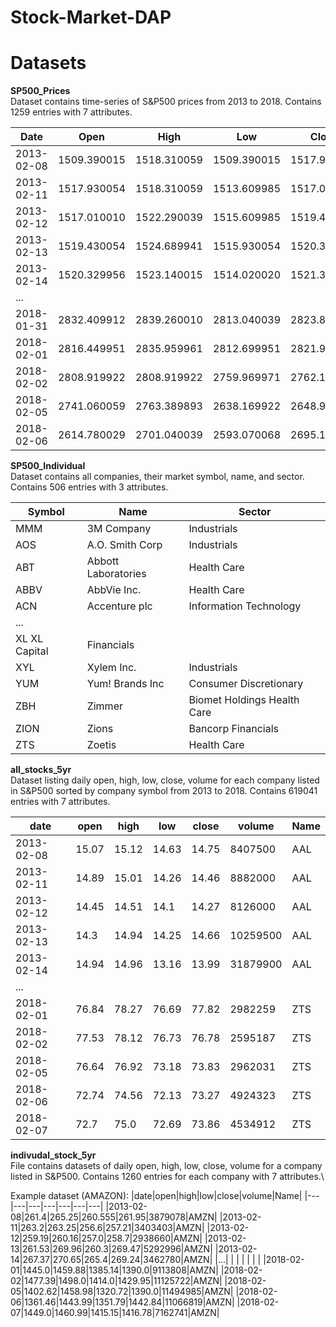 ﻿# Stock-Market-DAP

# Datasets

**SP500_Prices**\
Dataset contains time-series of S&P500 prices from 2013 to 2018. Contains 1259 entries with 7 attributes.

|Date|Open|High|Low|Close|Adj Close|Volume|
|---|---|---|---|---|---|---|
|2013-02-08|1509.390015|1518.310059|1509.390015|1517.930054|1517.930054|2986150000|
|2013-02-11|1517.930054|1518.310059|1513.609985|1517.010010|1517.010010|2684100000|
|2013-02-12|1517.010010|1522.290039|1515.609985|1519.430054|1519.430054|3414370000|
|2013-02-13|1519.430054|1524.689941|1515.930054|1520.329956|1520.329956|3385880000|
|2013-02-14|1520.329956|1523.140015|1514.020020|1521.380005|1521.380005|3759740000|
| ... | | | | | | |
|2018-01-31|2832.409912|2839.260010|2813.040039|2823.810059|2823.810059|4261280000|
|2018-02-01|2816.449951|2835.959961|2812.699951|2821.979980|2821.979980|3938450000|
|2018-02-02|2808.919922|2808.919922|2759.969971|2762.129883|2762.129883|4301130000|
|2018-02-05|2741.060059|2763.389893|2638.169922|2648.939941|2648.939941|5283460000|
|2018-02-06|2614.780029|2701.040039|2593.070068|2695.139893|2695.139893|5891660000|



**SP500_Individual**\
Dataset contains all companies, their market symbol, name, and sector. Contains 506 entries with 3 attributes.

|Symbol|Name|Sector|
|---|---|---|
|MMM|3M Company|Industrials|
|AOS|A.O. Smith Corp|Industrials|
|ABT|Abbott Laboratories|Health Care|
|ABBV|AbbVie Inc.|Health Care|
|ACN|Accenture plc|Information Technology|
|...| | |
|XL	XL Capital|Financials|
|XYL|Xylem Inc.|Industrials|
|YUM|Yum! Brands Inc|Consumer Discretionary|
|ZBH|Zimmer|Biomet Holdings	Health Care|
|ZION|Zions|Bancorp	Financials|
|ZTS|Zoetis|Health Care|

**all_stocks_5yr**\
Dataset listing daily open, high, low, close, volume for each company listed in S&P500 sorted by company symbol from 2013 to 2018. Contains 619041 entries with 7 attributes.

|date|open|high|low|close|volume|Name|
|---|---|---|---|---|---|---|
|2013-02-08|15.07|15.12|14.63|14.75|8407500|AAL|
|2013-02-11|14.89|15.01|14.26|14.46|8882000|AAL|
|2013-02-12|14.45|14.51|14.1|14.27|8126000|AAL|
|2013-02-13|14.3|14.94|14.25|14.66|10259500|AAL|
|2013-02-14|14.94|14.96|13.16|13.99|31879900|AAL|
|...| | | | | | |
|2018-02-01|76.84|78.27|76.69|77.82|2982259|ZTS|
|2018-02-02|77.53|78.12|76.73|76.78|2595187|ZTS|
|2018-02-05|76.64|76.92|73.18|73.83|2962031|ZTS|
|2018-02-06|72.74|74.56|72.13|73.27|4924323|ZTS|
|2018-02-07|72.7|75.0|72.69|73.86|4534912|ZTS|

**indivudal_stock_5yr**\
File contains datasets of daily open, high, low, close, volume for a company listed in S&P500. Contains 1260 entries for each company with 7 attributes.\

Example dataset (AMAZON):
|date|open|high|low|close|volume|Name|
|---|---|---|---|---|---|---|
|2013-02-08|261.4|265.25|260.555|261.95|3879078|AMZN|
|2013-02-11|263.2|263.25|256.6|257.21|3403403|AMZN|
|2013-02-12|259.19|260.16|257.0|258.7|2938660|AMZN|
|2013-02-13|261.53|269.96|260.3|269.47|5292996|AMZN|
|2013-02-14|267.37|270.65|265.4|269.24|3462780|AMZN|
|...| | | | | | |
|2018-02-01|1445.0|1459.88|1385.14|1390.0|9113808|AMZN|
|2018-02-02|1477.39|1498.0|1414.0|1429.95|11125722|AMZN|
|2018-02-05|1402.62|1458.98|1320.72|1390.0|11494985|AMZN|
|2018-02-06|1361.46|1443.99|1351.79|1442.84|11066819|AMZN|
|2018-02-07|1449.0|1460.99|1415.15|1416.78|7162741|AMZN|

